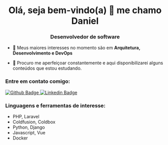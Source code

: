 <h1 align="center">Olá, seja bem-vindo(a) 👋 me chamo Daniel</h1>
<h3 align="center">Desenvolvedor de software</h3>

- 🌱 Meus maiores interesses no momento são em **Arquitetura, Desenvolvimento e DevOps**

- 🤝 Procuro me aperfeiçoar constantemente e aqui disponibilizarei alguns conteúdos que estou estudando.

<h3 align="left">Entre em contato comigo:</h3>
<p>
    <a href="https://github.com/souzvidal">
        <img src="https://camo.githubusercontent.com/fe89da2819f572e236c894ef533ba06f2da25838d05175fc4e038d401c73f58c/68747470733a2f2f696d672e736869656c64732e696f2f62616467652f2d4769746875622d3030303f7374796c653d666c61742d737175617265266c6f676f3d476974687562266c6f676f436f6c6f723d7768697465266c696e6b3d6c696e6b5f646f5f7365755f70657266696c5f6e6f5f676974687562" alt="Github Badge" data-canonical-src="https://img.shields.io/badge/-Github-000?style=flat-square&amp;logo=Github&amp;logoColor=white&amp;link=link_do_seu_perfil_no_github" style="max-width:100%;">
    </a>
    <a href="https://www.linkedin.com/in/daniel-amancio-vidal-de-souza-63ba0b102/" rel="nofollow">
        <img src="https://camo.githubusercontent.com/3cb4f5d9ec596ef8907798a4da24611861cdbed69d0e3b3412b08dd06402e2fe/68747470733a2f2f696d672e736869656c64732e696f2f62616467652f2d4c696e6b6564496e2d626c75653f7374796c653d666c61742d737175617265266c6f676f3d4c696e6b6564696e266c6f676f436f6c6f723d7768697465266c696e6b3d6c696e6b5f646f5f7365755f70657266696c5f6e6f5f6c696e6b6564696e" alt="Linkedin Badge" data-canonical-src="https://img.shields.io/badge/-LinkedIn-blue?style=flat-square&amp;logo=Linkedin&amp;logoColor=white&amp;link=link_do_seu_perfil_no_linkedin" style="max-width:100%;">
    </a>  
</p>

<h3 align="left">Linguagens e ferramentas de interesse: </h3>
<p>
    <ul>
        <li> PHP, Laravel </li>
        <li> Coldfusion, Coldbox </li>
        <li> Python, Django </li>
        <li> Javascript, Vue </li>
        <li> Docker </li>
    </ul>
</p>

